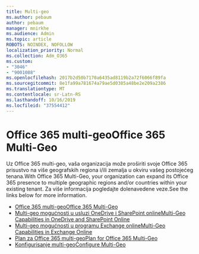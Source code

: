 ```yaml
---
title: Multi-geo
ms.author: pebaum
author: pebaum
manager: mnirkhe
ms.audience: Admin
ms.topic: article
ROBOTS: NOINDEX, NOFOLLOW
localization_priority: Normal
ms.collection: Adm_O365
ms.custom:
- "3046"
- "9001088"
ms.openlocfilehash: 2017b2d50b7170a6435ad8119b2a72f6066f89fa
ms.sourcegitcommit: 8e1fa99a781674a79ae5d0385a48be2e209a2386
ms.translationtype: MT
ms.contentlocale: sr-Latn-RS
ms.lasthandoff: 10/16/2019
ms.locfileid: "37554412"
---
```

# <a name="office-365-multi-geo"></a><span data-ttu-id="90484-102">Office 365 multi-geo</span><span class="sxs-lookup"><span data-stu-id="90484-102">Office 365 Multi-Geo</span></span>

<span data-ttu-id="90484-103">Uz Office 365 multi-geo, vaša organizacija može proširiti svoje Office 365 prisustvo na više geografskih regiona i/ili zemalja u okviru vašeg postojećeg tenana.</span><span class="sxs-lookup"><span data-stu-id="90484-103">With Office 365 Multi-Geo, your organization can expand its Office 365 presence to multiple geographic regions and/or countries within your existing tenant.</span></span> <span data-ttu-id="90484-104">Za više informacija pogledajte dolenavedene veze.</span><span class="sxs-lookup"><span data-stu-id="90484-104">See the links below for more information.</span></span>

- [<span data-ttu-id="90484-105">Office 365 multi-geo</span><span class="sxs-lookup"><span data-stu-id="90484-105">Office 365 Multi-Geo</span></span>](https://docs.microsoft.com/office365/enterprise/office-365-multi-geo)
- [<span data-ttu-id="90484-106">Multi-geo mogućnosti u usluzi OneDrive i SharePoint online</span><span class="sxs-lookup"><span data-stu-id="90484-106">Multi-Geo Capabilities in OneDrive and SharePoint Online</span></span>](https://docs.microsoft.com/office365/enterprise/multi-geo-capabilities-in-onedrive-and-sharepoint-online-in-office-365)
- [<span data-ttu-id="90484-107">Multi-geo mogućnosti u programu Exchange online</span><span class="sxs-lookup"><span data-stu-id="90484-107">Multi-Geo Capabilities in Exchange Online</span></span>](https://docs.microsoft.com/office365/enterprise/multi-geo-capabilities-in-exchange-online)
- [<span data-ttu-id="90484-108">Plan za Office 365 multi-geo</span><span class="sxs-lookup"><span data-stu-id="90484-108">Plan for Office 365 Multi-Geo</span></span>](https://docs.microsoft.com/office365/enterprise/plan-for-multi-geo)
- [<span data-ttu-id="90484-109">Konfigurisanje multi-geo</span><span class="sxs-lookup"><span data-stu-id="90484-109">Configure Multi-Geo</span></span>](https://docs.microsoft.com/office365/enterprise/multi-geo-tenant-configuration)